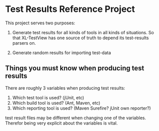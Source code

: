 # Test Results Reference Project
This project serves two purposes:

1. Generate test results for all kinds of tools in all kinds of situations. So that XL-TestView has one source of truth to depend its test-results parsers on.

2. Generate random results for importing test-data

## Things you must know when producing test results
There are roughly 3 variables when producing test results:

1. Which test tool is used? (jUnit, etc)
2. Which build tool is used? (Ant, Maven, etc)
3. Which reporting tool is used? (Maven Surefire? jUnit own reporter?)

test result files may be different when changing one of the variables. Therefor being very explicit about the variables is vital.
